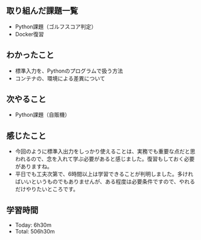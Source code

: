 ## 取り組んだ課題一覧
- Python課題（ゴルフスコア判定）
- Docker復習
## わかったこと
- 標準入力を、Pythonのプログラムで扱う方法
- コンテナの、環境による差異について
## 次やること
- Python課題（自販機）
## 感じたこと
- 今回のように標準入出力をしっかり使えることは、実務でも重要な点だと思われるので、念を入れて学ぶ必要があると感じました。復習もしておく必要がありますね。
- 平日でも工夫次第で、6時間以上は学習できることが判明しました。多ければいいというものでもありませんが、ある程度は必要条件ですので、やれるだけやりたいところです。
## 学習時間
- Today: 6h30m
- Total: 506h30m
